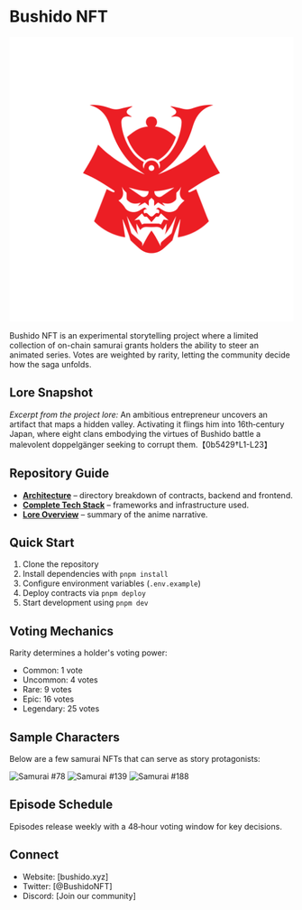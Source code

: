 # Bushido NFT

![Bushido Logo](Bushido-Logo-RED.jpg)

Bushido NFT is an experimental storytelling project where a limited collection of on-chain samurai grants holders the ability to steer an animated series. Votes are weighted by rarity, letting the community decide how the saga unfolds.

## Lore Snapshot

*Excerpt from the project lore:* An ambitious entrepreneur uncovers an artifact that maps a hidden valley. Activating it flings him into 16th‑century Japan, where eight clans embodying the virtues of Bushido battle a malevolent doppelgänger seeking to corrupt them.【0b5429†L1-L23】

## Repository Guide

- **[Architecture](Architecture.md)** – directory breakdown of contracts, backend and frontend.
- **[Complete Tech Stack](CompleteTechStack.md)** – frameworks and infrastructure used.
- **[Lore Overview](docs/Lore.md)** – summary of the anime narrative.

## Quick Start

1. Clone the repository
2. Install dependencies with `pnpm install`
3. Configure environment variables (`.env.example`)
4. Deploy contracts via `pnpm deploy`
5. Start development using `pnpm dev`

## Voting Mechanics

Rarity determines a holder's voting power:

- Common: 1 vote
- Uncommon: 4 votes
- Rare: 9 votes
- Epic: 16 votes
- Legendary: 25 votes

## Sample Characters

Below are a few samurai NFTs that can serve as story protagonists:

![Samurai #78](78.jpg)
![Samurai #139](139.jpg)
![Samurai #188](188.jpg)

## Episode Schedule

Episodes release weekly with a 48‑hour voting window for key decisions.

## Connect

- Website: [bushido.xyz]
- Twitter: [@BushidoNFT]
- Discord: [Join our community]
